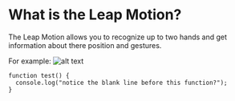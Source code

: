 # What is the Leap Motion?
The Leap Motion allows you to recognize up to two hands and get information about there position and gestures. 

For example: 
![alt text](https://i.imgur.com/vKRDXap.png)
```
function test() {
  console.log("notice the blank line before this function?");
}
```
